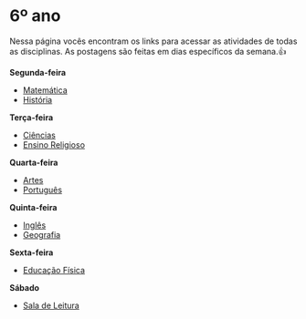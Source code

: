 # 6º ano
Nessa página vocês encontram os links para acessar as atividades de todas as disciplinas. As postagens são feitas em dias específicos da semana.:+1:

**Segunda-feira**
- [Matemática](https://padlet.com/mkmdeoliveira/deyk4irn2ntjazes)
- [História]()

**Terça-feira**
- [Ciências](https://padlet.com/fredericohorie/jkow695l59ge67b0)
- [Ensino Religioso]()

**Quarta-feira**
- [Artes](https://padlet.com/edbergon/dalo8hni2cjjbwjl)
- [Português](https://padlet.com/fredericohorie/kwmizqmk3hrgtdsl)

**Quinta-feira**
- [Inglês]()
- [Geografia]()

**Sexta-feira**
- [Educação Física]()

**Sábado**
- [Sala de Leitura]()
